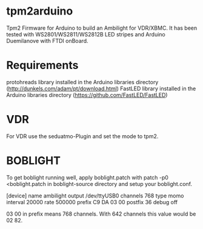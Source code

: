 tpm2arduino
===========

Tpm2 Firmware for Arduino to build an Ambilight for VDR/XBMC. It has been tested with WS2801/WS2811/WS2812B LED stripes 
and Arduino Duemilanove with FTDI onBoard.

Requirements
============

protohreads library installed in the Arduino libraries directory (http://dunkels.com/adam/pt/download.html)
FastLED library installed in the Arduino libraries directory (https://github.com/FastLED/FastLED)

VDR
===

For VDR use the seduatmo-Plugin and set the mode to tpm2.

BOBLIGHT
========

To get boblight running well, apply boblight.patch with patch -p0 <boblight.patch in boblight-source directory and setup your boblight.conf.

[device]
name ambilight
output /dev/ttyUSB0
channels 768
type momo
interval 20000
rate 500000
prefix C9 DA 03 00
postfix 36
debug off

03 00 in prefix means 768 channels. With 642 channels this value would be 02 82.